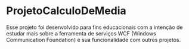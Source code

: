 # ProjetoCalculoDeMedia
Esse projeto foi desenvolvido para fins educacionais com a intenção de estudar 
mais sobre a ferramenta de serviços WCF (Windows Communication Foundation) e sua funcionalidade
com outros projetos.
